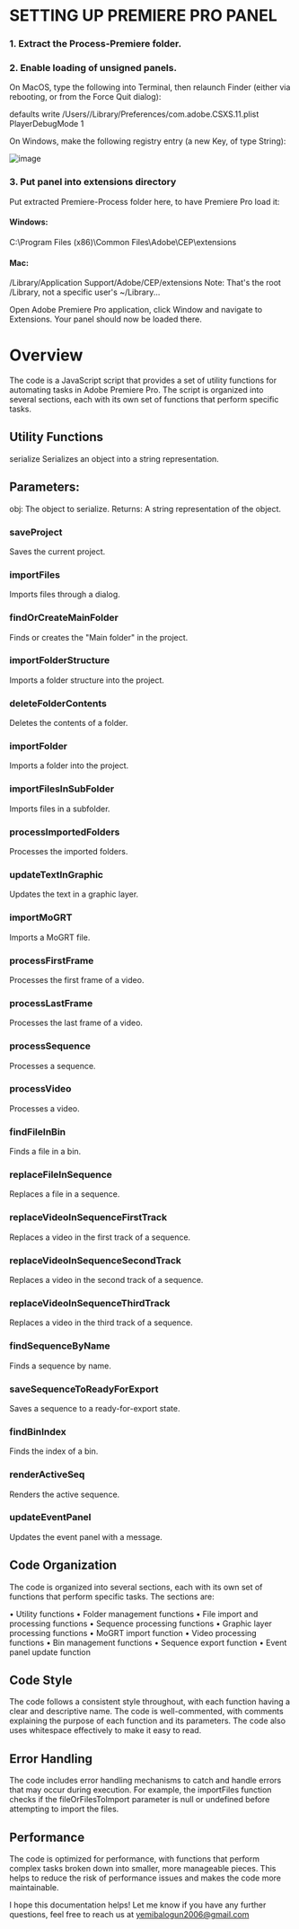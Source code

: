 # SETTING UP PREMIERE PRO PANEL

### 1.	Extract the Process-Premiere folder.
### 2.	Enable loading of unsigned panels. 
On MacOS, type the following into Terminal, then relaunch Finder (either via rebooting, or from the Force Quit dialog):

defaults write /Users/<username>/Library/Preferences/com.adobe.CSXS.11.plist PlayerDebugMode 1


On Windows, make the following registry entry (a new Key, of type String):

 ![image](https://github.com/user-attachments/assets/6cc0da77-077b-417e-9e6b-f1c3bead92fe)


### 3. Put panel into extensions directory
Put extracted Premiere-Process folder here, to have Premiere Pro load it:
#### Windows:    
C:\Program Files (x86)\Common Files\Adobe\CEP\extensions

#### Mac:        
/Library/Application Support/Adobe/CEP/extensions
Note: That's the root /Library, not a specific user's ~/Library...


Open Adobe Premiere Pro application, click Window and navigate to Extensions. Your panel should now be loaded there.

# Overview 
The code is a JavaScript script that provides a set of utility functions for automating tasks in Adobe Premiere Pro. The script is organized into several sections, each with its own set of functions that perform specific tasks.

## Utility Functions

serialize
Serializes an object into a string representation.

## Parameters:
obj: The object to serialize.
Returns: A string representation of the object.
### saveProject
Saves the current project.

### importFiles
Imports files through a dialog.

### findOrCreateMainFolder
Finds or creates the "Main folder" in the project.

### importFolderStructure
Imports a folder structure into the project.

### deleteFolderContents
Deletes the contents of a folder.

### importFolder
Imports a folder into the project.

### importFilesInSubFolder
Imports files in a subfolder.

### processImportedFolders
Processes the imported folders.

### updateTextInGraphic
Updates the text in a graphic layer.

### importMoGRT
Imports a MoGRT file.

### processFirstFrame
Processes the first frame of a video.

### processLastFrame
Processes the last frame of a video.

### processSequence
Processes a sequence.

### processVideo
Processes a video.

### findFileInBin
Finds a file in a bin.

### replaceFileInSequence
Replaces a file in a sequence.

### replaceVideoInSequenceFirstTrack
Replaces a video in the first track of a sequence.

### replaceVideoInSequenceSecondTrack
Replaces a video in the second track of a sequence.

### replaceVideoInSequenceThirdTrack
Replaces a video in the third track of a sequence.

### findSequenceByName
Finds a sequence by name.

### saveSequenceToReadyForExport
Saves a sequence to a ready-for-export state.

### findBinIndex
Finds the index of a bin.

### renderActiveSeq
Renders the active sequence.

### updateEventPanel
Updates the event panel with a message.

## Code Organization 
The code is organized into several sections, each with its own set of functions that perform specific tasks. The sections are:

•	Utility functions
•	Folder management functions
•	File import and processing functions
•	Sequence processing functions
•	Graphic layer processing functions
•	MoGRT import function
•	Video processing functions
•	Bin management functions
•	Sequence export function
•	Event panel update function

## Code Style
The code follows a consistent style throughout, with each function having a clear and descriptive name. The code is well-commented, with comments explaining the purpose of each function and its parameters. The code also uses whitespace effectively to make it easy to read.

## Error Handling 
The code includes error handling mechanisms to catch and handle errors that may occur during execution. For example, the importFiles function checks if the fileOrFilesToImport parameter is null or undefined before attempting to import the files.

## Performance 
The code is optimized for performance, with functions that perform complex tasks broken down into smaller, more manageable pieces. This helps to reduce the risk of performance issues and makes the code more maintainable.

I hope this documentation helps! Let me know if you have any further questions, feel free to reach us at yemibalogun2006@gmail.com
